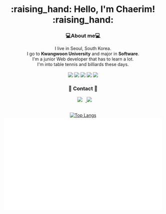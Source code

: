 <div align=center>
<h1> :raising_hand: Hello, I'm Chaerim! :raising_hand: </h1>


<h3> 💻About me💻 </h3>
I live in Seoul, South Korea. <br>
I go to <strong>Kwangwoon University</strong> and major in <strong>Software</strong>. <br>
I'm a junior Web developer that has to learn a lot. <br>
I'm into table tennis and billiards these days. <br>
<br>

<img src="https://img.shields.io/badge/notion-000000?style=flat&logo=notion&logoColor=white&logoWidth=20">
<img src="https://img.shields.io/badge/github-181717?style=flat&logo=github&logoColor=white&logoWidth=20">
<img src="https://img.shields.io/badge/Python-3776AB?style=flat&logo=Python&logoColor=white&logoWidth=20">
<img src="https://img.shields.io/badge/javascript-F7DF1E?style=flat&logo=javascript&logoColor=black&logoWidth=20">
<img src="https://img.shields.io/badge/React-61DAFB?style=flat&logo=React&logoWidth=20&logoColor=black"/><br>


### :love_letter: Contact :love_letter:
<a href="https://www.instagram.com/perarduaadastra__/">
<img src="https://img.shields.io/badge/perarduaadastra__-E4405F?style=flat-square&logo=Instagram&logoColor=FFFFFF&link=https://www.instagram.com/perarduaadastra__/"
style="height : auto; margin-left : 10px; margin-right : 10px;"/>
</a>
<a href="mailto:dasapcr@gmail.com">
 <img src="https://img.shields.io/badge/dasapcr@gmail.com-d14836?style=flat-square&logo=Gmail&logoColor=white&link=dasapcr@gmail.com"/></a><br><br>

 
[![Top Langs](https://github-readme-stats.vercel.app/api/top-langs/?username=Chaerim0626&layout=compact&theme=swift)](https://github.com/anuraghazra/github-readme-stats)
![](https://raw.githubusercontent.com/Chaerim0626/github-stats/master/generated/overview.svg#gh-light-mode-only)

</div>
